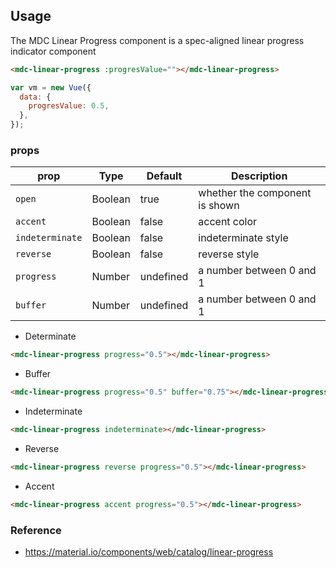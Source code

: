## Usage

The MDC Linear Progress component is a spec-aligned linear progress indicator
component

```html
<mdc-linear-progress :progresValue=""></mdc-linear-progress>
```

```javascript
var vm = new Vue({
  data: {
    progresValue: 0.5,
  },
});
```

### props

| prop            | Type    | Default   | Description                    |
| --------------- | ------- | --------- | ------------------------------ |
| `open`          | Boolean | true      | whether the component is shown |
| `accent`        | Boolean | false     | accent color                   |
| `indeterminate` | Boolean | false     | indeterminate style            |
| `reverse`       | Boolean | false     | reverse style                  |
| `progress`      | Number  | undefined | a number between 0 and 1       |
| `buffer`        | Number  | undefined | a number between 0 and 1       |

- Determinate

```html
<mdc-linear-progress progress="0.5"></mdc-linear-progress>
```

- Buffer

```html
<mdc-linear-progress progress="0.5" buffer="0.75"></mdc-linear-progress>
```

- Indeterminate

```html
<mdc-linear-progress indeterminate></mdc-linear-progress>
```

- Reverse

```html
<mdc-linear-progress reverse progress="0.5"></mdc-linear-progress>
```

- Accent

```html
<mdc-linear-progress accent progress="0.5"></mdc-linear-progress>
```

### Reference

- <https://material.io/components/web/catalog/linear-progress>
